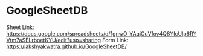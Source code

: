 # GoogleSheetDB

Sheet Link: https://docs.google.com/spreadsheets/d/1gnwO_YAqjCuVfoy4Q8YIcUlp6RYVtm7aSELrboetKYU/edit?usp=sharing
Form Link: https://lakshyakwatra.github.io/GoogleSheetDB/
